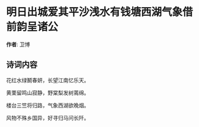 # 明日出城爱其平沙浅水有钱塘西湖气象借前韵呈诸公

**作者**: 卫博

## 诗词内容

花红水绿鬭春妍，长望江南忆乐天。

黄栗留鸣山寂静，野棠梨发树蔫绵。

楼台三竺将归路，气象西湖欲晚烟。

风物不殊乡国异，好寻归马问长阡。

